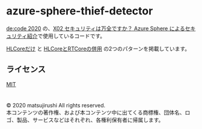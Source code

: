 # azure-sphere-thief-detector

[de:code 2020](https://www.microsoft.com/ja-jp/events/decode/2020/default.aspx) の、[X02 セキュリティは万全ですか？ Azure Sphere によるセキュリティ紹介](https://www.microsoft.com/ja-jp/events/decode/2020session/detail.aspx?sid=X02)で使用しているコードです。

[HLCoreだけ](projects/singlecore) と [HLCoreとRTCoreの併用](projects/multicore) の2つのパターンを掲載しています。

## ライセンス

[MIT](LICENSE.txt)

#
© 2020 matsujirushi  All rights reserved.  
本コンテンツの著作権、および本コンテンツ中に出てくる商標権、団体名、ロゴ、製品、サービスなどはそれぞれ、各権利保有者に帰属します。
